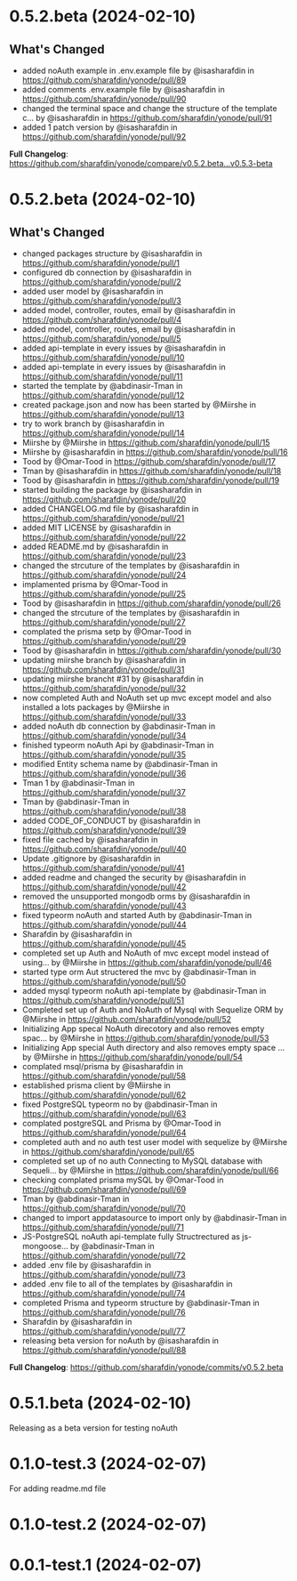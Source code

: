 
# 0.5.2.beta (2024-02-10)

## What's Changed
* added noAuth example in .env.example file by @isasharafdin in https://github.com/sharafdin/yonode/pull/89
* added comments .env.example file by @isasharafdin in https://github.com/sharafdin/yonode/pull/90
* changed the terminal space and change the structure of the template c… by @isasharafdin in https://github.com/sharafdin/yonode/pull/91
* added 1 patch version by @isasharafdin in https://github.com/sharafdin/yonode/pull/92


**Full Changelog**: https://github.com/sharafdin/yonode/compare/v0.5.2.beta...v0.5.3-beta

# 0.5.2.beta (2024-02-10) 

## What's Changed
* changed packages structure by @isasharafdin in https://github.com/sharafdin/yonode/pull/1
* configured db connection by @isasharafdin in https://github.com/sharafdin/yonode/pull/2
* added user model by @isasharafdin in https://github.com/sharafdin/yonode/pull/3
* added model, controller, routes, email by @isasharafdin in https://github.com/sharafdin/yonode/pull/4
* added model, controller, routes, email by @isasharafdin in https://github.com/sharafdin/yonode/pull/5
* added api-template in every issues by @isasharafdin in https://github.com/sharafdin/yonode/pull/10
* added api-template in every issues by @isasharafdin in https://github.com/sharafdin/yonode/pull/11
* started the template by @abdinasir-Tman in https://github.com/sharafdin/yonode/pull/12
* created package.json and now has been started by @Miirshe in https://github.com/sharafdin/yonode/pull/13
* try to work branch by @isasharafdin in https://github.com/sharafdin/yonode/pull/14
* Miirshe by @Miirshe in https://github.com/sharafdin/yonode/pull/15
* Miirshe by @isasharafdin in https://github.com/sharafdin/yonode/pull/16
* Tood by @Omar-Tood in https://github.com/sharafdin/yonode/pull/17
* Tman by @isasharafdin in https://github.com/sharafdin/yonode/pull/18
* Tood by @isasharafdin in https://github.com/sharafdin/yonode/pull/19
* started building the package by @isasharafdin in https://github.com/sharafdin/yonode/pull/20
* added CHANGELOG.md file by @isasharafdin in https://github.com/sharafdin/yonode/pull/21
* added MIT LICENSE by @isasharafdin in https://github.com/sharafdin/yonode/pull/22
* added README.md by @isasharafdin in https://github.com/sharafdin/yonode/pull/23
* changed the strcuture of the templates by @isasharafdin in https://github.com/sharafdin/yonode/pull/24
* implamented prisma by @Omar-Tood in https://github.com/sharafdin/yonode/pull/25
* Tood by @isasharafdin in https://github.com/sharafdin/yonode/pull/26
* changed the strcuture of the templates by @isasharafdin in https://github.com/sharafdin/yonode/pull/27
* complated the prisma setp by @Omar-Tood in https://github.com/sharafdin/yonode/pull/29
* Tood by @isasharafdin in https://github.com/sharafdin/yonode/pull/30
* updating miirshe branch by @isasharafdin in https://github.com/sharafdin/yonode/pull/31
* updating miirshe brancht #31 by @isasharafdin in https://github.com/sharafdin/yonode/pull/32
* now completed Auth and NoAuth set up mvc except model and also installed a lots packages by @Miirshe in https://github.com/sharafdin/yonode/pull/33
* added noAuth db connection by @abdinasir-Tman in https://github.com/sharafdin/yonode/pull/34
* finished typeorm noAuth Api by @abdinasir-Tman in https://github.com/sharafdin/yonode/pull/35
* modified Entity schema name by @abdinasir-Tman in https://github.com/sharafdin/yonode/pull/36
* Tman 1 by @abdinasir-Tman in https://github.com/sharafdin/yonode/pull/37
* Tman by @abdinasir-Tman in https://github.com/sharafdin/yonode/pull/38
* added CODE_OF_CONDUCT by @isasharafdin in https://github.com/sharafdin/yonode/pull/39
* fixed file cached by @isasharafdin in https://github.com/sharafdin/yonode/pull/40
* Update .gitignore by @isasharafdin in https://github.com/sharafdin/yonode/pull/41
* added readme and changed the security by @isasharafdin in https://github.com/sharafdin/yonode/pull/42
* removed the unsupported mongodb orms by @isasharafdin in https://github.com/sharafdin/yonode/pull/43
* fixed typeorm noAuth and started Auth by @abdinasir-Tman in https://github.com/sharafdin/yonode/pull/44
* Sharafdin by @isasharafdin in https://github.com/sharafdin/yonode/pull/45
* completed set up Auth and NoAuth of mvc except model instead of using… by @Miirshe in https://github.com/sharafdin/yonode/pull/46
* started type orm Aut structered the mvc by @abdinasir-Tman in https://github.com/sharafdin/yonode/pull/50
* added mysql typeorm noAuth api-template by @abdinasir-Tman in https://github.com/sharafdin/yonode/pull/51
* Completed set up of Auth and NoAuth of Mysql with Sequelize ORM by @Miirshe in https://github.com/sharafdin/yonode/pull/52
* Initializing App specal NoAuth direcotory and also removes empty spac… by @Miirshe in https://github.com/sharafdin/yonode/pull/53
* Initializing App special Auth directory and also removes empty space … by @Miirshe in https://github.com/sharafdin/yonode/pull/54
* complated msql/prisma by @isasharafdin in https://github.com/sharafdin/yonode/pull/58
* established prisma client by @Miirshe in https://github.com/sharafdin/yonode/pull/62
* fixed PostgreSQL typeorm no by @abdinasir-Tman in https://github.com/sharafdin/yonode/pull/63
* complated postgreSQL and Prisma by @Omar-Tood in https://github.com/sharafdin/yonode/pull/64
* completed auth and no auth test user model with sequelize by @Miirshe in https://github.com/sharafdin/yonode/pull/65
* completed set up of no auth Connecting to MySQL database with Sequeli… by @Miirshe in https://github.com/sharafdin/yonode/pull/66
* checking complated prisma mySQL by @Omar-Tood in https://github.com/sharafdin/yonode/pull/69
* Tman by @abdinasir-Tman in https://github.com/sharafdin/yonode/pull/70
* changed to import appdatasource to import only by @abdinasir-Tman in https://github.com/sharafdin/yonode/pull/71
* JS-PostgreSQL noAuth api-template fully Structrectured as js-mongoose… by @abdinasir-Tman in https://github.com/sharafdin/yonode/pull/72
* added .env file by @isasharafdin in https://github.com/sharafdin/yonode/pull/73
* added .env file to all of the templates by @isasharafdin in https://github.com/sharafdin/yonode/pull/74
* completed Prisma and typeorm structure by @abdinasir-Tman in https://github.com/sharafdin/yonode/pull/76
* Sharafdin by @isasharafdin in https://github.com/sharafdin/yonode/pull/77
* releasing beta version for noAuth by @isasharafdin in https://github.com/sharafdin/yonode/pull/88

**Full Changelog**: https://github.com/sharafdin/yonode/commits/v0.5.2.beta

# 0.5.1.beta (2024-02-10)

Releasing as a beta version for testing noAuth

# 0.1.0-test.3 (2024-02-07)

For adding readme.md file

# 0.1.0-test.2 (2024-02-07)

# 0.0.1-test.1 (2024-02-07)
